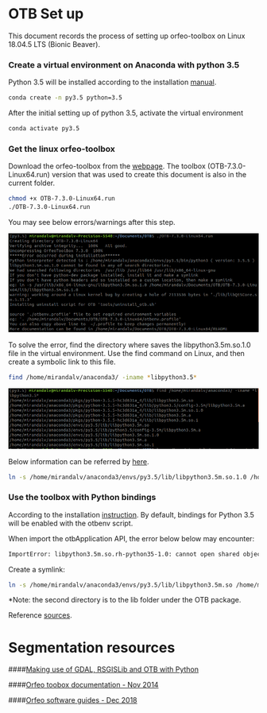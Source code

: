 
# OTB Set up
This document records the process of setting up orfeo-toolbox on Linux 18.04.5 LTS (Bionic Beaver). 

### Create a virtual environment on Anaconda with python 3.5
Python 3.5 will be installed according to the installation [manual](https://www.orfeo-toolbox.org/CookBook/PythonAPI.html?highlight=python).

```bash
conda create -n py3.5 python=3.5
```
After the initial setting up of python 3.5, activate the virtual environment
```bash
conda activate py3.5
```

### Get the linux orfeo-toolbox
Download the orfeo-toolbox from the [webpage](https://www.orfeo-toolbox.org/download/). The toolbox (OTB-7.3.0-Linux64.run) version that was used to create this document is also in the current folder.

```bash
chmod +x OTB-7.3.0-Linux64.run
./OTB-7.3.0-Linux64.run
```
You may see below errors/warnings after this step.

![Running errors](pictures/running_error.png)

To solve the error, find the directory where saves the libpython3.5m.so.1.0 file in the virtual environment. 
Use the find command on Linux, and then create a symbolic link to this file.

```bash
find /home/mirandalv/anaconda3/ -iname *libpython3.5*
```
![Screen1](pictures/screen1.png)

Below information can be referred by [here](https://linuxize.com/post/how-to-create-symbolic-links-in-linux-using-the-ln-command/).
```bash
ln -s /home/mirandalv/anaconda3/envs/py3.5/lib/libpython3.5m.so.1.0 /home/mirandalv/Documents/OTB/OTB-7.3.0-Linux64/lib/libpython3.5m.so.1.0
```

### Use the toolbox with Python bindings
According to the installation [instruction](https://www.orfeo-toolbox.org/CookBook/Installation.html).
By default, bindings for Python 3.5 will be enabled with the otbenv script.

When import the otbApplication API, the error below below may encounter:
```bash
ImportError: libpython3.5m.so.rh-python35-1.0: cannot open shared object file: No such file or directory
```
Create a symlink:

```bash
ln -s /home/mirandalv/anaconda3/envs/py3.5/lib/libpython3.5m.so /home/mirandalv/Documents/OTB/OTB-7.3.0-Linux64/lib/libpython3.5m.so.rh-python35-1.0
```
*Note: the second directory is to the lib folder under the OTB package.

Reference [sources](https://gitlab.orfeo-toolbox.org/orfeotoolbox/otb/-/issues/1540#note_67864).


# Segmentation resources
 
####[Making use of GDAL, RSGISLib and OTB with Python](https://clubgis.net/scripting-and-programming/2015/09/making-use-gdal-rsgislib-otb-python/2/)

####[Orfeo toobox documentation - Nov 2014](https://www.orfeo-toolbox.org/packages/OTBCourses.pdf)

####[Orfeo software guides - Dec 2018](https://www.orfeo-toolbox.org/SoftwareGuide/index.html)




